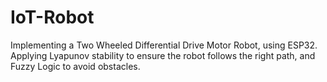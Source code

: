 # IoT-Robot
Implementing a Two Wheeled Differential Drive Motor Robot, using ESP32.
Applying Lyapunov stability to ensure the robot follows the right path, and Fuzzy Logic to avoid obstacles.

